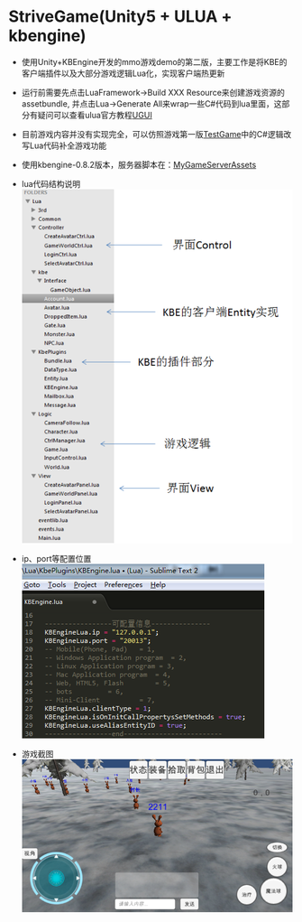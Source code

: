 # StriveGame(Unity5 + ULUA + kbengine)

* 使用Unity+KBEngine开发的mmo游戏demo的第二版，主要工作是将KBE的客户端插件以及大部分游戏逻辑Lua化，实现客户端热更新

* 运行前需要先点击LuaFramework->Build XXX Resource来创建游戏资源的assetbundle, 并点击Lua->Generate All来wrap一些C#代码到lua里面，这部分有疑问可以查看ulua官方教程[UGUI](https://github.com/jarjin/LuaFramework_UGUI)

* 目前游戏内容并没有实现完全，可以仿照游戏第一版[TestGame](https://github.com/liuxq/TestGame)中的C#逻辑改写Lua代码补全游戏功能

* 使用kbengine-0.8.2版本，服务器脚本在：[MyGameServerAssets](https://github.com/liuxq/MyGameServerAssets.git)

* lua代码结构说明
![ui-demo](/structure.png)
* ip、port等配置位置
![ui-demo2](/config.png)
* 游戏截图
![ui-demo2](/strivegamedemo.png)

